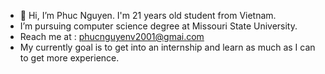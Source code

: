 - 👋 Hi, I’m Phuc Nguyen. I'm 21 years old student from Vietnam.
- I’m pursuing computer science degree at Missouri State University.
- Reach me at : phucnguyenv2001@gmai.com
- My currently goal is to get into an internship and learn as much as I can to get more experience.
